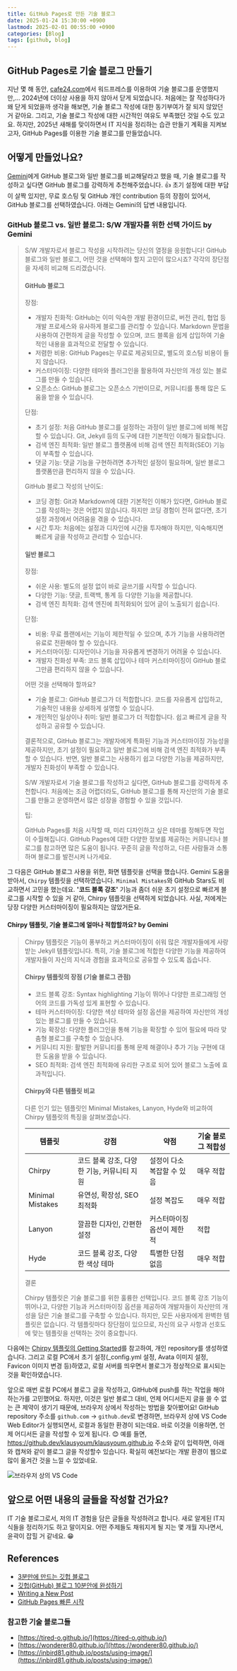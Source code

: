 ```yaml
---
title: GitHub Pages로 만든 기술 블로그
date: 2025-01-24 15:30:00 +0900
lastmod: 2025-02-01 00:55:00 +0900
categories: [Blog]
tags: [github, blog]
---
```


## GitHub Pages로 기술 블로그 만들기
지난 몇 해 동안, [cafe24.com](https://www.cafe24.com/)에서 워드프레스를 이용하여 기술 블로그를 운영했지만,... 2024년에 더이상 사용을 하지 않아서 닫게 되었습니다. 처음에는 잘 작성하다가 왜 닫게 되었을까 생각을 해보면, 기술 블로그 작성에 대한 동기부여가 잘 되지 않았던 거 같아요. 그리고, 기술 블로그 작성에 대한 시간적인 여유도 부족했던 것일 수도 있고요. 하지만, 2025년 새해를 맞이하면서 IT 지식을 정리하는 습관 만들기 계획을 지켜보고자, GitHub Pages를 이용한 기술 블로그를 만들었습니다.

## 어떻게 만들었나요?
[Gemini](https://gemini.google.com/)에게 GitHub 블로그와 일반 블로그를 비교해달라고 했을 때, 기술 블로그를 작성하고 싶다면 GitHub 블로그를 강력하게 추천해주었습니다. 👍 초기 설정에 대한 부담이 살짝 있지만, 무료 호스팅 및 GitHub 개인 contribution 등의 장점이 있어서, GitHub 블로그를 선택하였습니다. 아래는 Gemini의 답변 내용입니다.

### GitHub 블로그 vs. 일반 블로그: S/W 개발자를 위한 선택 가이드 by Gemini
> S/W 개발자로서 블로그 작성을 시작하려는 당신의 열정을 응원합니다! GitHub 블로그와 일반 블로그, 어떤 것을 선택해야 할지 고민이 많으시죠? 각각의 장단점을 자세히 비교해 드리겠습니다.
> 
> #### GitHub 블로그
> 
> 장점:
>
> * 개발자 친화적: GitHub는 이미 익숙한 개발 환경이므로, 버전 관리, 협업 등 개발 프로세스와 유사하게 블로그를 관리할 수 있습니다. Markdown 문법을 사용하여 간편하게 글을 작성할 수 있으며, 코드 블록을 쉽게 삽입하여 기술적인 내용을 효과적으로 전달할 수 있습니다.
> * 저렴한 비용: GitHub Pages는 무료로 제공되므로, 별도의 호스팅 비용이 들지 않습니다.
> * 커스터마이징: 다양한 테마와 플러그인을 활용하여 자신만의 개성 있는 블로그를 만들 수 있습니다.
> * 오픈소스: GitHub 블로그는 오픈소스 기반이므로, 커뮤니티를 통해 많은 도움을 받을 수 있습니다.
> 
> 단점:
>
> * 초기 설정: 처음 GitHub 블로그를 설정하는 과정이 일반 블로그에 비해 복잡할 수 있습니다. Git, Jekyll 등의 도구에 대한 기본적인 이해가 필요합니다.
> * 검색 엔진 최적화: 일반 블로그 플랫폼에 비해 검색 엔진 최적화(SEO) 기능이 부족할 수 있습니다.
> * 댓글 기능: 댓글 기능을 구현하려면 추가적인 설정이 필요하며, 일반 블로그 플랫폼만큼 편리하지 않을 수 있습니다.
> 
> GitHub 블로그 작성의 난이도:
> 
> * 코딩 경험: Git과 Markdown에 대한 기본적인 이해가 있다면, GitHub 블로그를 작성하는 것은 어렵지 않습니다. 하지만 코딩 경험이 전혀 없다면, 초기 설정 과정에서 어려움을 겪을 수 있습니다.
> * 시간 투자: 처음에는 설정과 디자인에 시간을 투자해야 하지만, 익숙해지면 빠르게 글을 작성하고 관리할 수 있습니다.
>
> #### 일반 블로그
>
> 장점:
> 
> * 쉬운 사용: 별도의 설정 없이 바로 글쓰기를 시작할 수 있습니다.
> * 다양한 기능: 댓글, 트랙백, 통계 등 다양한 기능을 제공합니다.
> * 검색 엔진 최적화: 검색 엔진에 최적화되어 있어 글이 노출되기 쉽습니다.
>
> 단점:
>
> * 비용: 무료 플랜에서는 기능이 제한적일 수 있으며, 추가 기능을 사용하려면 유료로 전환해야 할 수 있습니다.
> * 커스터마이징: 디자인이나 기능을 자유롭게 변경하기 어려울 수 있습니다.
> * 개발자 친화성 부족: 코드 블록 삽입이나 테마 커스터마이징이 GitHub 블로그만큼 편리하지 않을 수 있습니다.
>
> 어떤 것을 선택해야 할까요?
> * 기술 블로그: GitHub 블로그가 더 적합합니다. 코드를 자유롭게 삽입하고, 기술적인 내용을 상세하게 설명할 수 있습니다.
> * 개인적인 일상이나 취미: 일반 블로그가 더 적합합니다. 쉽고 빠르게 글을 작성하고 공유할 수 있습니다.
>
> 결론적으로, GitHub 블로그는 개발자에게 특화된 기능과 커스터마이징 가능성을 제공하지만, 초기 설정이 필요하고 일반 블로그에 비해 검색 엔진 최적화가 부족할 수 있습니다. 반면, 일반 블로그는 사용하기 쉽고 다양한 기능을 제공하지만, 개발자 친화성이 부족할 수 있습니다.
>
> S/W 개발자로서 기술 블로그를 작성하고 싶다면, GitHub 블로그를 강력하게 추천합니다. 처음에는 조금 어렵더라도, GitHub 블로그를 통해 자신만의 기술 블로그를 만들고 운영하면서 많은 성장을 경험할 수 있을 것입니다.
> 
> 팁:
>
> GitHub Pages를 처음 시작할 때, 미리 디자인하고 싶은 테마를 정해두면 작업이 수월해집니다.
> GitHub Pages에 대한 다양한 정보를 제공하는 커뮤니티나 블로그를 참고하면 많은 도움이 됩니다.
> 꾸준히 글을 작성하고, 다른 사람들과 소통하며 블로그를 발전시켜 나가세요.

그 다음은 GitHub 블로그 사용을 위한, 화면 템플릿을 선택을 했습니다. Gemini 도움을 받아서, `Chirpy` 템플릿을 선택하였습니다. `Minimal Mistakes`와 GitHub Stars도 비교하면서 고민을 했는데요. **'코드 블록 강조'** 기능과 좀더 쉬운 초기 설정으로 빠르게 블로그를 시작할 수 있을 거 같아, Chirpy 템플릿을 선택하게 되었습니다. 사실, 저에게는 당장 다양한 커스터마이징이 필요하지는 않았거든요.

#### Chirpy 템플릿, 기술 블로그에 얼마나 적합할까요? by Gemini
> Chirpy 템플릿은 기능이 풍부하고 커스터마이징이 쉬워 많은 개발자들에게 사랑받는 Jekyll 템플릿입니다. 특히, 기술 블로그에 적합한 다양한 기능을 제공하여 개발자들이 자신의 지식과 경험을 효과적으로 공유할 수 있도록 돕습니다.
> 
> #### Chirpy 템플릿의 장점 (기술 블로그 관점)
> * 코드 블록 강조: Syntax highlighting 기능이 뛰어나 다양한 프로그래밍 언어의 코드를 가독성 있게 표현할 수 있습니다.
> * 테마 커스터마이징: 다양한 색상 테마와 설정 옵션을 제공하여 자신만의 개성 있는 블로그를 만들 수 있습니다.
> * 기능 확장성: 다양한 플러그인을 통해 기능을 확장할 수 있어 필요에 따라 맞춤형 블로그를 구축할 수 있습니다.
> * 커뮤니티 지원: 활발한 커뮤니티를 통해 문제 해결이나 추가 기능 구현에 대한 도움을 받을 수 있습니다.
> * SEO 최적화: 검색 엔진 최적화에 유리한 구조로 되어 있어 블로그 노출에 효과적입니다.
> #### Chirpy와 다른 템플릿 비교
> 다른 인기 있는 템플릿인 Minimal Mistakes, Lanyon, Hyde와 비교하여 Chirpy 템플릿의 특징을 살펴보겠습니다.
> 
> |템플릿|강점|약점|기술 블로그 적합성|
> |----|--|--|----------------|
> |Chirpy|코드 블록 강조, 다양한 기능, 커뮤니티 지원|설정이 다소 복잡할 수 있음|매우 적합|
> |Minimal Mistakes|유연성, 확장성, SEO 최적화|설정 복잡도|매우 적합|
> |Lanyon|깔끔한 디자인, 간편한 설정|커스터마이징 옵션이 제한적|적합|
> |Hyde|코드 블록 강조, 다양한 색상 테마|특별한 단점 없음|매우 적합|
>
> 결론
> 
> Chirpy 템플릿은 기술 블로그를 위한 훌륭한 선택입니다. 코드 블록 강조 기능이 뛰어나고, 다양한 기능과 커스터마이징 옵션을 제공하여 개발자들이 자신만의 개성을 담은 기술 블로그를 구축할 수 있습니다. 하지만, 모든 사용자에게 완벽한 템플릿은 없습니다. 각 템플릿마다 장단점이 있으므로, 자신의 요구 사항과 선호도에 맞는 템플릿을 선택하는 것이 중요합니다.

다음에는 [Chirpy 템플릿의 Getting Started](https://chirpy.cotes.page/posts/getting-started/)를 참고하여, 개인 repository를 생성하였습니다. 그리고 로컬 PC에서 초기 설정(_config.yml 설정, Avata 이미지 설정, Favicon 이미지 변경 등)하였고, 로컬 서버를 띄우면서 블로그가 정상적으로 표시되는 것을 확인하였습니다.

앞으로 매번 로컬 PC에서 블로그 글을 작성하고, GitHub에 push를 하는 작업을 해야 하는가를 고민했어요. 하지만, 이것은 일반 블로그 대비, 언제 어디서든지 글을 쓸 수 없는 큰 제약이 생기기 때문에, 브라우저 상에서 작성하는 방법을 찾아봤어요! GitHub repository 주소를 `github.com` -> `github.dev`로 변경하면, 브라우저 상에 VS Code Web Editor가 실행되면서, 로컬과 동일한 환경이 되는데요. 바로 이것을 이용하면, 언제 어디서든 글을 작성할 수 있게 됩니다. 😊 예를 들면, https://github.dev/klausyoum/klausyoum.github.io 주소와 같이 입력하면, 아래와 캡쳐와 같이 블로그 글을 작성할수 있습니다. 확실히 예전보다는 개발 환경이 웹으로 많이 옮겨간 것을 느낄 수 있었네요.

![브라우저 상의 VS Code](/assets/img/posts/2025-01-24/github-vs-code.png)

## 앞으로 어떤 내용의 글들을 작성할 건가요?
IT 기술 블로그로서, 저의 IT 경험을 담은 글들을 작성하려고 합니다. 새로 알게된 IT지식들을 정리하기도 하고 말이지요. 어떤 주제들도 채워지게 될 지는 몇 개월 지나면서, 윤곽이 잡힐 거 같네요. 😁

## References
* [3분만에 만드는 깃헙 블로그](https://www.inflearn.com/course/3%EB%B6%84%EB%A7%8C%EC%97%90-%EB%A7%8C%EB%93%9C%EB%8A%94-%EA%B9%83%ED%97%99%EB%B8%94%EB%A1%9C%EA%B7%B8)
* [깃헙(GitHub) 블로그 10분안에 완성하기](https://www.youtube.com/watch?v=ACzFIAOsfpM)
* [Writing a New Post](https://chirpy.cotes.page/posts/write-a-new-post/)
* [GitHub Pages 빠른 시작](https://docs.github.com/ko/pages/quickstart)

### 참고한 기술 블로그들
* [https://tired-o.github.io/](https://tired-o.github.io/)
* [https://wonderer80.github.io/](https://wonderer80.github.io/)
* [https://inbird81.github.io/posts/using-image/](https://inbird81.github.io/posts/using-image/)
